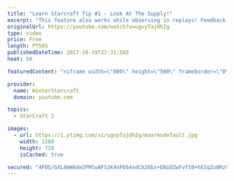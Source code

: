 ```yaml
---
title: "Learn Starcraft Tip #1 - Look At The Supply!"
excerpt: "This feature also works while observing in replays! Feedback and tip suggestions are appreciated :)"
originalUrl: https://youtube.com/watch?v=ugvyTajOhIg
type: video
price: Free
length: PT58S
publishedDateTime: 2017-10-19T22:31:50Z
heat: 50

featuredContent: "<iframe width=\"800\" height=\"500\" frameborder=\"0\" src=\"https://www.youtube.com/embed/ugvyTajOhIg\" allow=\"accelerometer; autoplay; encrypted-media; gyroscope; picture-in-picture\" allowfullscreen></iframe>"

provider:
  name: WinterStarcraft
  domain: youtube.com

topics:
  - StarCraft 2

images:
  - url: https://i.ytimg.com/vi/ugvyTajOhIg/maxresdefault.jpg
    width: 1280
    height: 720
    isCached: true

secured: "4FO5/GXL4mW4de2PMlwAFS1K4nPE64xdCX26bz+ENiOZwFvftB+hEIqZu0RzCLJ+a9Us+uRyNI3hWWujeAPwzbkgr4YVRKCwSBjbmySKnEp/YlHdsNi9FOS5ttsYNdDuOPXZDZ1L0zP6ugCAmrfPq0s21T5QtkMXpfJCoSwjUA8mRwvScKZUZ8+iX+f8vW2o8EYGEiF9yBQq9Aysy4HlBFnCSQY+98v4FpFQSiORUwRvOjNTbd1ASgHz4wZJ5vkb25VSooAUvG48r5N6YK2F+jypdqIviXsd1eRTc4hvTAtBOBub1GLCBd+6BrlhSNbfyigkTJ/lzTRID2H7p+9++NXJ2HFpq19oqbzKoqm7S3X7iDXf/XUyt6dQWef3uqjDi0h15G/BBnXo7KNqpVzx6BlGU0UkEoYPA4ELsuZvK58=;wfgs/HhNDeGCJFmIBGvl9g=="
---
```


